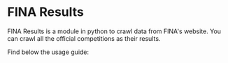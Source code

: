 # FINA Results

FINA Results is a module in python to crawl data from FINA's website. You can crawl all the official competitions
as their results.

Find below the usage guide:
